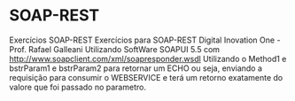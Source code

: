 # SOAP-REST
Exercícios SOAP-REST
Exercícios para SOAP-REST Digital Inovation One - Prof. Rafael Galleani
Utilizando SoftWare SOAPUI 5.5 com http://www.soapclient.com/xml/soapresponder.wsdl
Utilizando o Method1 e bstrParam1 e bstrParam2 para retornar um ECHO ou seja, enviando a requisição para consumir o WEBSERVICE e terá um retorno exatamente do valore que foi passado no parametro.
